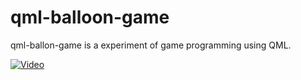 qml-balloon-game
================

qml-ballon-game is a experiment of game programming using QML.

[![Video](http://img.youtube.com/vi/XPzhi5tdyOQ/0.jpg)](https://www.youtube.com/watch?v=XPzhi5tdyOQ)
